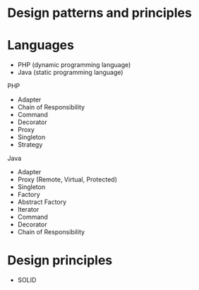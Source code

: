 # Design patterns and principles 

# Languages
 - PHP (dynamic programming language) 
 - Java (static programming language)

PHP
 - Adapter
 - Chain of Responsibility	
 - Command	
 - Decorator
 - Proxy
 - Singleton
 - Strategy

Java 
 - Adapter
 - Proxy (Remote, Virtual, Protected)
 - Singleton
 - Factory
 - Abstract Factory
 - Iterator
 - Command
 - Decorator
 - Chain of Responsibility 



# Design principles 
 - SOLID
